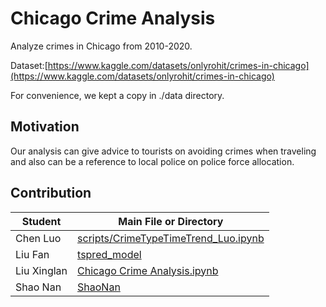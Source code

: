 # Chicago Crime Analysis
Analyze crimes in Chicago from 2010-2020.

Dataset:[https://www.kaggle.com/datasets/onlyrohit/crimes-in-chicago](https://www.kaggle.com/datasets/onlyrohit/crimes-in-chicago)

For convenience, we kept a copy in ./data directory.

## Motivation
Our analysis can give advice to tourists on avoiding crimes when traveling and also can be a reference to local police on police force allocation.

## Contribution
| Student     | Main File or Directory                                                       |
| ----------- | ---------------------------------------------------------------------------- |
| Chen Luo    | [scripts/CrimeTypeTimeTrend_Luo.ipynb](scripts/CrimeTypeTimeTrend_Luo.ipynb) |
| Liu Fan     | [tspred_model](tspred_model)                                                 |
| Liu Xinglan | [Chicago Crime Analysis.ipynb](Chicago%20Crime%20Analysis.ipynb)             |
| Shao Nan    | [ShaoNan](ShaoNan)                                                           |